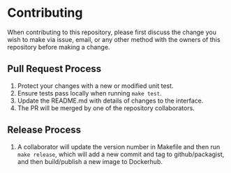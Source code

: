 # Contributing

When contributing to this repository, please first discuss the change you wish to make via issue,
email, or any other method with the owners of this repository before making a change. 

## Pull Request Process

1. Protect your changes with a new or modified unit test.
1. Ensure tests pass locally when running `make test`.
1. Update the README.md with details of changes to the interface.
1. The PR will be merged by one of the repository collaborators.

## Release Process

1. A collaborator will update the version number in Makefile and then run `make release`, which will add a new commit and tag to github/packagist, and then build/publish a new image to Dockerhub.